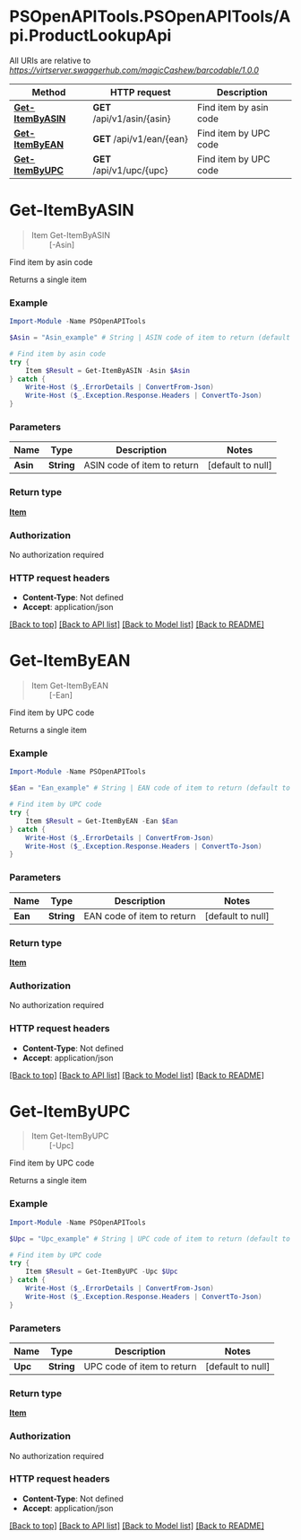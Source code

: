 # PSOpenAPITools.PSOpenAPITools/Api.ProductLookupApi

All URIs are relative to *https://virtserver.swaggerhub.com/magicCashew/barcodable/1.0.0*

Method | HTTP request | Description
------------- | ------------- | -------------
[**Get-ItemByASIN**](ProductLookupApi.md#Get-ItemByASIN) | **GET** /api/v1/asin/{asin} | Find item by asin code
[**Get-ItemByEAN**](ProductLookupApi.md#Get-ItemByEAN) | **GET** /api/v1/ean/{ean} | Find item by UPC code
[**Get-ItemByUPC**](ProductLookupApi.md#Get-ItemByUPC) | **GET** /api/v1/upc/{upc} | Find item by UPC code


<a name="Get-ItemByASIN"></a>
# **Get-ItemByASIN**
> Item Get-ItemByASIN<br>
> &nbsp;&nbsp;&nbsp;&nbsp;&nbsp;&nbsp;&nbsp;&nbsp;[-Asin] <String><br>

Find item by asin code

Returns a single item

### Example
```powershell
Import-Module -Name PSOpenAPITools

$Asin = "Asin_example" # String | ASIN code of item to return (default to null)

# Find item by asin code
try {
    Item $Result = Get-ItemByASIN -Asin $Asin
} catch {
    Write-Host ($_.ErrorDetails | ConvertFrom-Json)
    Write-Host ($_.Exception.Response.Headers | ConvertTo-Json)
}
```

### Parameters

Name | Type | Description  | Notes
------------- | ------------- | ------------- | -------------
 **Asin** | **String**| ASIN code of item to return | [default to null]

### Return type

[**Item**](Item.md)

### Authorization

No authorization required

### HTTP request headers

 - **Content-Type**: Not defined
 - **Accept**: application/json

[[Back to top]](#) [[Back to API list]](../README.md#documentation-for-api-endpoints) [[Back to Model list]](../README.md#documentation-for-models) [[Back to README]](../README.md)

<a name="Get-ItemByEAN"></a>
# **Get-ItemByEAN**
> Item Get-ItemByEAN<br>
> &nbsp;&nbsp;&nbsp;&nbsp;&nbsp;&nbsp;&nbsp;&nbsp;[-Ean] <String><br>

Find item by UPC code

Returns a single item

### Example
```powershell
Import-Module -Name PSOpenAPITools

$Ean = "Ean_example" # String | EAN code of item to return (default to null)

# Find item by UPC code
try {
    Item $Result = Get-ItemByEAN -Ean $Ean
} catch {
    Write-Host ($_.ErrorDetails | ConvertFrom-Json)
    Write-Host ($_.Exception.Response.Headers | ConvertTo-Json)
}
```

### Parameters

Name | Type | Description  | Notes
------------- | ------------- | ------------- | -------------
 **Ean** | **String**| EAN code of item to return | [default to null]

### Return type

[**Item**](Item.md)

### Authorization

No authorization required

### HTTP request headers

 - **Content-Type**: Not defined
 - **Accept**: application/json

[[Back to top]](#) [[Back to API list]](../README.md#documentation-for-api-endpoints) [[Back to Model list]](../README.md#documentation-for-models) [[Back to README]](../README.md)

<a name="Get-ItemByUPC"></a>
# **Get-ItemByUPC**
> Item Get-ItemByUPC<br>
> &nbsp;&nbsp;&nbsp;&nbsp;&nbsp;&nbsp;&nbsp;&nbsp;[-Upc] <String><br>

Find item by UPC code

Returns a single item

### Example
```powershell
Import-Module -Name PSOpenAPITools

$Upc = "Upc_example" # String | UPC code of item to return (default to null)

# Find item by UPC code
try {
    Item $Result = Get-ItemByUPC -Upc $Upc
} catch {
    Write-Host ($_.ErrorDetails | ConvertFrom-Json)
    Write-Host ($_.Exception.Response.Headers | ConvertTo-Json)
}
```

### Parameters

Name | Type | Description  | Notes
------------- | ------------- | ------------- | -------------
 **Upc** | **String**| UPC code of item to return | [default to null]

### Return type

[**Item**](Item.md)

### Authorization

No authorization required

### HTTP request headers

 - **Content-Type**: Not defined
 - **Accept**: application/json

[[Back to top]](#) [[Back to API list]](../README.md#documentation-for-api-endpoints) [[Back to Model list]](../README.md#documentation-for-models) [[Back to README]](../README.md)

